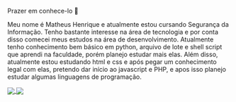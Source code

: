 Prazer em conhece-lo 👋

Meu nome é Matheus Henrique e atualmente estou cursando Segurança da Informação. Tenho bastante interesse na área de tecnologia e por conta disso comecei meus estudos na área de desenvolvimento. Atualmente tenho conhecimento bem básico em python, arquivo de lote e shell script que aprendi na faculdade, porém planejo estudar mais elas. Além disso, atualmente estou estudando html e css e após pegar um conhecimento legal com elas, pretendo dar início ao javascript e PHP, e apos isso planejo estudar algumas linguagens de programação.
<div>
<a href="https://github.com/anuraghazra/github-readme-stats">
  <img align="center" src="https://github-readme-stats.vercel.app/api/pin/?username=anuraghazra&repo=github-readme-stats" />
</a>
<a href="https://github.com/anuraghazra/convoychat">
  <img align="center" src="https://github-readme-stats.vercel.app/api/pin/?username=anuraghazra&repo=convoychat" />
</a>
</div>
